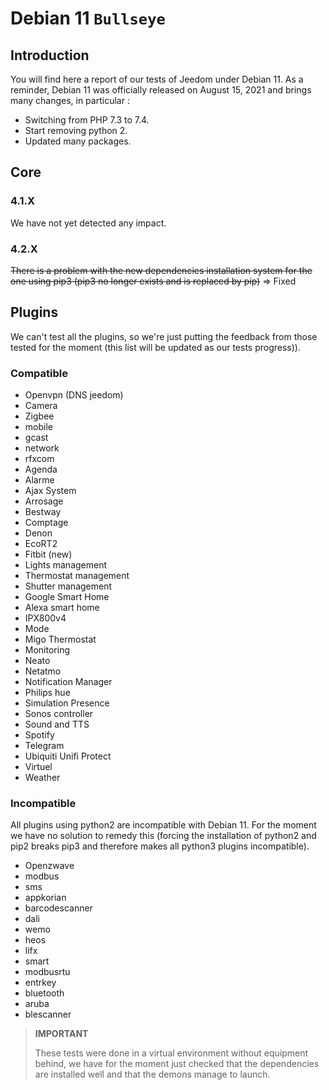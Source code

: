# Debian 11 `Bullseye`

## Introduction

You will find here a report of our tests of Jeedom under Debian 11. As a reminder, Debian 11 was officially released on August 15, 2021 and brings many changes, in particular :

- Switching from PHP 7.3 to 7.4.
- Start removing python 2.
- Updated many packages.

## Core

### 4.1.X

We have not yet detected any impact.

### 4.2.X

~~There is a problem with the new dependencies installation system for the one using pip3 (pip3 no longer exists and is replaced by pip)~~ => Fixed

## Plugins

We can't test all the plugins, so we're just putting the feedback from those tested for the moment (this list will be updated as our tests progress)).

### Compatible

- Openvpn (DNS jeedom)
- Camera
- Zigbee
- mobile
- gcast
- network
- rfxcom
- Agenda
- Alarme
- Ajax System
- Arrosage
- Bestway
- Comptage
- Denon
- EcoRT2
- Fitbit (new)
- Lights management
- Thermostat management
- Shutter management
- Google Smart Home
- Alexa smart home
- IPX800v4
- Mode
- Migo Thermostat
- Monitoring
- Neato
- Netatmo
- Notification Manager
- Philips hue
- Simulation Presence
- Sonos controller
- Sound and TTS
- Spotify
- Telegram
- Ubiquiti Unifi Protect
- Virtuel
- Weather


### Incompatible

All plugins using python2 are incompatible with Debian 11. For the moment we have no solution to remedy this (forcing the installation of python2 and pip2 breaks pip3 and therefore makes all python3 plugins incompatible).

- Openzwave
- modbus
- sms
- appkorian
- barcodescanner
- dali
- wemo
- heos
- lifx
- smart
- modbusrtu
- entrkey
- bluetooth
- aruba
- blescanner


> **IMPORTANT**
>
> These tests were done in a virtual environment without equipment behind, we have for the moment just checked that the dependencies are installed well and that the demons manage to launch.
